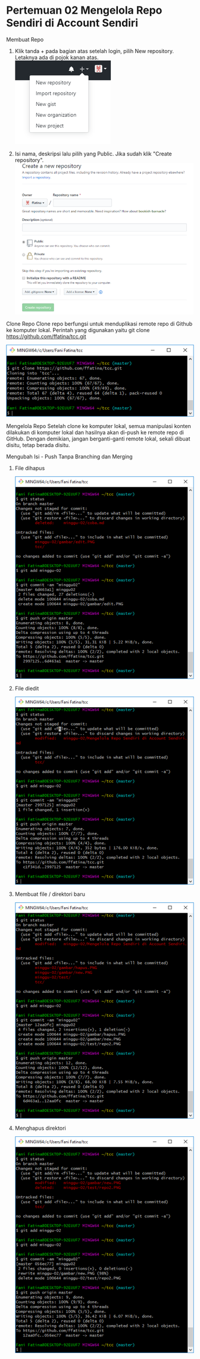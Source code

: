 # Pertemuan 02 Mengelola Repo Sendiri di Account Sendiri

Membuat Repo
1. Klik tanda + pada bagian atas setelah login, pilih New repository. Letaknya ada di pojok kanan atas.
![00](gambar/repo1.PNG)

2. Isi nama, deskripsi lalu pilih yang Public. Jika sudah klik "Create repository".
![01](gambar/repo2.PNG)


Clone Repo
Clone repo berfungsi untuk menduplikasi remote repo di Github ke komputer lokal.
Perintah yang digunakan yaitu git clone https://github.com/ffatina/tcc.git

![02](gambar/clone.PNG)


Mengelola Repo
Setelah clone ke komputer lokal, semua manipulasi konten dilakukan di komputer lokal dan hasilnya akan di-push ke remote repo di GitHub.
Dengan demikian, jangan berganti-ganti remote lokal, sekali dibuat disitu, tetap berada disitu.

Mengubah Isi - Push Tanpa Branching dan Merging
1. File dihapus

   ![03](gambar/hapus.PNG)

2. File diedit

   ![04](gambar/edit.PNG)
   
3. Membuat file / direktori baru

   ![04](gambar/new.PNG)
   
4. Menghapus direktori

   ![04](gambar/hapusdirektori.PNG)
